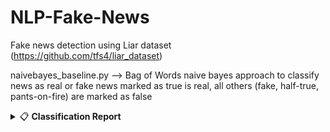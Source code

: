 # NLP-Fake-News

Fake news detection using Liar dataset (https://github.com/tfs4/liar_dataset)

naivebayes_baseline.py --> Bag of Words naive bayes approach to classify news as real or fake
news marked as true is real, all others (fake, half-true, pants-on-fire) are marked as false
<details>
<summary>📋 <strong>Classification Report</strong></summary>

<pre>
              precision    recall  f1-score   support

           0       0.84      0.95      0.89      1059
           1       0.27      0.10      0.15       208

    accuracy                           0.81      1267
   macro avg       0.55      0.52      0.52      1267
weighted avg       0.75      0.81      0.77      1267
</pre>

</details>
